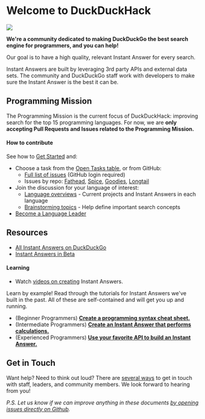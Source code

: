 # Welcome to DuckDuckHack

![](http://docs.duckduckhack.com/assets/hack_search_engine.png)

**We're a community dedicated to making DuckDuckGo the best search engine for programmers, and you can help!**

Our goal is to have a high quality, relevant Instant Answer for every search.

Instant Answers are built by leveraging 3rd party APIs and external data sets. The community and DuckDuckGo staff work with developers to make sure the Instant Answer is the best it can be.

## Programming Mission

The Programming Mission is the current focus of DuckDuckHack: improving search for the top 15 programming languages.
For now, we are **only accepting Pull Requests and Issues related to the Programming Mission.**

#### How to contribute

See how to [Get Started](https://duckduckhack.com/#get-help) and:

- Choose a task from the [Open Tasks table](https://duckduckhack.com/issues.html), or from GitHub:
   - [Full list of issues](https://github.com/issues?page=1&q=repo%3Aduckduckgo%2Fzeroclickinfo-spice+repo%3Aduckduckgo%2Fzeroclickinfo-fathead+repo%3Aduckduckgo%2Fzeroclickinfo-goodies+repo%3Aduckduckgo%2Fzeroclickinfo-longtail+is%3Aissue+is%3Aopen+label%3A%22Mission%3A+Programming%22+no%3Aassignee&utf8=%E2%9C%93) (GitHub login required)
   - Issues by repo: [Fathead](https://github.com/duckduckgo/zeroclickinfo-fathead/issues?q=is%3Aopen+is%3Aissue+label%3A%22Mission%3A+Programming%22+no%3Aassignee), [Spice](https://github.com/duckduckgo/zeroclickinfo-spice/issues?q=is%3Aopen+is%3Aissue+label%3A%22Mission%3A+Programming%22+no%3Aassignee), [Goodies](https://github.com/duckduckgo/zeroclickinfo-goodies/issues?q=is%3Aopen+is%3Aissue+label%3A%22Mission%3A+Programming%22+no%3Aassignee), [Longtail](https://github.com/duckduckgo/zeroclickinfo-longtail/issues?q=is%3Aopen+is%3Aissue+label%3A%22Mission%3A+Programming%22+no%3Aassignee)
- Join the discussion for your language of interest:
   - [Language overviews](https://forum.duckduckhack.com/tags/overview-post) - Current projects and Instant Answers in each language
   - [Brainstorming topics](https://forum.duckduckhack.com/tags/brainstorming-post) - Help define important search concepts
- [Become a Language Leader](https://forum.duckduckhack.com/t/looking-for-language-leaders/803%22)

## Resources

- [All Instant Answers on DuckDuckGo](https://duck.co/ia?topic=programming)
- [Instant Answers in Beta](https://beta.duckduckgo.com/?q=test&amp;t=hh&amp;ia=iatesting&amp;iax=1)

#### Learning
- Watch [videos on creating](https://vimeo.com/channels/duckduckhack) Instant Answers.

Learn by example! Read through the tutorials for Instant Answers we've built in the past. All of these are self-contained and will get you up and running.

- (Beginner Programmers) **[Create a programming syntax cheat sheet.](http://docs.duckduckhack.com/walkthroughs/programming-syntax.html)**
- (Intermediate Programmers) **[Create an Instant Answer that performs calculations.](http://docs.duckduckhack.com/walkthroughs/calculation.html)**
- (Experienced Programmers) **[Use your favorite API to build an Instant Answer.](http://docs.duckduckhack.com/walkthroughs/forum-lookup.html)**

## Get in Touch

Want help? Need to think out loud? There are [several ways](http://docs.duckduckhack.com/resources/get-in-touch.html) to get in touch with staff, leaders, and community members. We look forward to hearing from you!

*P.S. Let us know if we can improve anything in these documents [by opening issues directly on Github]( https://github.com/duckduckgo/duckduckhack-docs/issues/new).*


